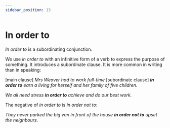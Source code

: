 ```yaml
---
sidebar_position: 13
---
```


# In order to

*In order to* is a subordinating conjunction.

We use *in order to* with an infinitive form of a verb to express the purpose of something. It introduces a subordinate clause. It is more common in writing than in speaking:

\[main clause\] *Mrs Weaver had to work full-time* \[subordinate clause\] ***in order to*** *earn a living for herself and her family of five children.*

*We all need stress **in order to** achieve and do our best work.*

The negative of *in order to* is *in order not to*:

*They never parked the big van in front of the house **in order not to** upset the neighbours.*
